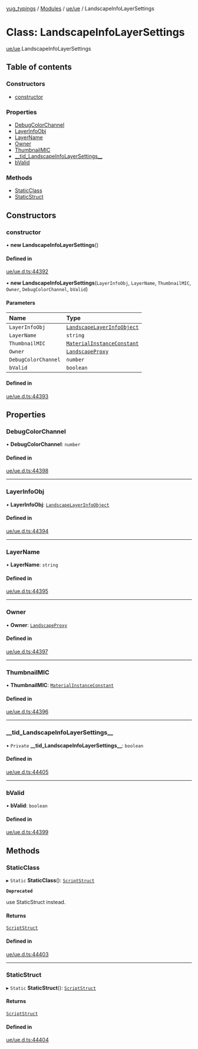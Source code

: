 [yug_typings](../README.md) / [Modules](../modules.md) / [ue/ue](../modules/ue_ue.md) / LandscapeInfoLayerSettings

# Class: LandscapeInfoLayerSettings

[ue/ue](../modules/ue_ue.md).LandscapeInfoLayerSettings

## Table of contents

### Constructors

- [constructor](ue_ue.LandscapeInfoLayerSettings.md#constructor)

### Properties

- [DebugColorChannel](ue_ue.LandscapeInfoLayerSettings.md#debugcolorchannel)
- [LayerInfoObj](ue_ue.LandscapeInfoLayerSettings.md#layerinfoobj)
- [LayerName](ue_ue.LandscapeInfoLayerSettings.md#layername)
- [Owner](ue_ue.LandscapeInfoLayerSettings.md#owner)
- [ThumbnailMIC](ue_ue.LandscapeInfoLayerSettings.md#thumbnailmic)
- [\_\_tid\_LandscapeInfoLayerSettings\_\_](ue_ue.LandscapeInfoLayerSettings.md#__tid_landscapeinfolayersettings__)
- [bValid](ue_ue.LandscapeInfoLayerSettings.md#bvalid)

### Methods

- [StaticClass](ue_ue.LandscapeInfoLayerSettings.md#staticclass)
- [StaticStruct](ue_ue.LandscapeInfoLayerSettings.md#staticstruct)

## Constructors

### constructor

• **new LandscapeInfoLayerSettings**()

#### Defined in

[ue/ue.d.ts:44392](https://github.com/YugMetaverse/yug_typings/blob/b7d9b19/ue/ue.d.ts#L44392)

• **new LandscapeInfoLayerSettings**(`LayerInfoObj`, `LayerName`, `ThumbnailMIC`, `Owner`, `DebugColorChannel`, `bValid`)

#### Parameters

| Name | Type |
| :------ | :------ |
| `LayerInfoObj` | [`LandscapeLayerInfoObject`](ue_ue.LandscapeLayerInfoObject.md) |
| `LayerName` | `string` |
| `ThumbnailMIC` | [`MaterialInstanceConstant`](ue_ue.MaterialInstanceConstant.md) |
| `Owner` | [`LandscapeProxy`](ue_ue.LandscapeProxy.md) |
| `DebugColorChannel` | `number` |
| `bValid` | `boolean` |

#### Defined in

[ue/ue.d.ts:44393](https://github.com/YugMetaverse/yug_typings/blob/b7d9b19/ue/ue.d.ts#L44393)

## Properties

### DebugColorChannel

• **DebugColorChannel**: `number`

#### Defined in

[ue/ue.d.ts:44398](https://github.com/YugMetaverse/yug_typings/blob/b7d9b19/ue/ue.d.ts#L44398)

___

### LayerInfoObj

• **LayerInfoObj**: [`LandscapeLayerInfoObject`](ue_ue.LandscapeLayerInfoObject.md)

#### Defined in

[ue/ue.d.ts:44394](https://github.com/YugMetaverse/yug_typings/blob/b7d9b19/ue/ue.d.ts#L44394)

___

### LayerName

• **LayerName**: `string`

#### Defined in

[ue/ue.d.ts:44395](https://github.com/YugMetaverse/yug_typings/blob/b7d9b19/ue/ue.d.ts#L44395)

___

### Owner

• **Owner**: [`LandscapeProxy`](ue_ue.LandscapeProxy.md)

#### Defined in

[ue/ue.d.ts:44397](https://github.com/YugMetaverse/yug_typings/blob/b7d9b19/ue/ue.d.ts#L44397)

___

### ThumbnailMIC

• **ThumbnailMIC**: [`MaterialInstanceConstant`](ue_ue.MaterialInstanceConstant.md)

#### Defined in

[ue/ue.d.ts:44396](https://github.com/YugMetaverse/yug_typings/blob/b7d9b19/ue/ue.d.ts#L44396)

___

### \_\_tid\_LandscapeInfoLayerSettings\_\_

• `Private` **\_\_tid\_LandscapeInfoLayerSettings\_\_**: `boolean`

#### Defined in

[ue/ue.d.ts:44405](https://github.com/YugMetaverse/yug_typings/blob/b7d9b19/ue/ue.d.ts#L44405)

___

### bValid

• **bValid**: `boolean`

#### Defined in

[ue/ue.d.ts:44399](https://github.com/YugMetaverse/yug_typings/blob/b7d9b19/ue/ue.d.ts#L44399)

## Methods

### StaticClass

▸ `Static` **StaticClass**(): [`ScriptStruct`](ue_ue.ScriptStruct.md)

**`Deprecated`**

use StaticStruct instead.

#### Returns

[`ScriptStruct`](ue_ue.ScriptStruct.md)

#### Defined in

[ue/ue.d.ts:44403](https://github.com/YugMetaverse/yug_typings/blob/b7d9b19/ue/ue.d.ts#L44403)

___

### StaticStruct

▸ `Static` **StaticStruct**(): [`ScriptStruct`](ue_ue.ScriptStruct.md)

#### Returns

[`ScriptStruct`](ue_ue.ScriptStruct.md)

#### Defined in

[ue/ue.d.ts:44404](https://github.com/YugMetaverse/yug_typings/blob/b7d9b19/ue/ue.d.ts#L44404)
